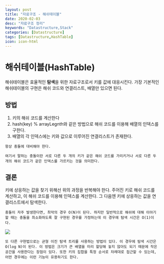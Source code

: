 ```yaml
---
layout: post
title: "자료구조 - 해쉬테이블"
date: 2020-02-03
desc: "자료구조 정리"
keywords: "Datastructure,Stack"
categories: [Datastructure]
tags: [Datastructure,HashTable]
icon: icon-html
---
```


# 해쉬테이블(HashTable)

해쉬테이블은 효율적인 <b>탐색</b>을 위한 자료구조로서 키를 값에 대응시킨다. 가장 기본적인 해쉬테이블의 구현은 해쉬 코드와 연결리스트, 배열만 있으면 된다.

## 방법

1. 키의 해쉬 코드를 계산한다
2. hash(key) % arrayLegnth와 같은 방법으로 해쉬 코드를 이용해 배열의 인덱스를 구한다.
3. 배열의 각 인덱스에는 키와 값으로 이루어진 연결리스트가 존재한다.

```
항상 충돌에 대비해야 한다. 

여기서 말하는 충돌이란 서로 다른 두 개의 키가 같은 해쉬 코드를 가리키거나 서로 다른 두 개의 해쉬 코드가 같은 인덱스를 가르키는 것을 의미한다.
```

## 결론

키에 상응하는 값을 찾기 위해선 위의 과정을 반복해야 한다. 주어진 키로 해쉬 코드를 계산하고, 이 해쉬 코드를 이용해 인덱스를 계산한다. 그 다음엔 키에 상응하는 값을 연결리스트에서 탐색한다.

```
충돌이 자주 발생한다면, 최악의 경우 O(N)이 된다. 하지만 일반적으로 해쉬에 대해 이야기할 때는 충돌을 최소화하도록 잘 구현된 경우를 가정하는데 이 경우에 탐색 시간은 O(1)이다.
```

<img src="{{ https://github.com/gyooha/seroo/blob/master/static/assets/img/post/2020-02-04-hash_table.png }}" />

```
또 다른 구현법으로는 균형 이진 탐색 트리를 사용하는 방법이 있다. 이 경우에 탐색 시간은 O(log N)이 된다. 이 방법은 크기가 큰 배열을 미리 할당해 놓지 않아도 되기 때문에 작은 공간을 사용한다는 장점이 있다. 또한 키의 집합을 특정 순서로 차례대로 접근할 수 있는데, 어떤 경우에는 이런 기능이 유용하기도 한다.
```
